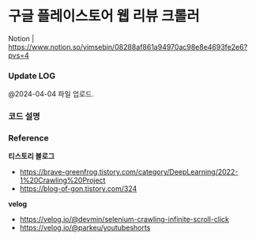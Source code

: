 # 구글 플레이스토어 웹 리뷰 크롤러
Notion | https://www.notion.so/yimsebin/08288af861a94970ac98e8e4693fe2e6?pvs=4


### Update LOG
@2024-04-04
파일 업로드.



### 코드 설명




### Reference
**티스토리 블로그**
- https://brave-greenfrog.tistory.com/category/DeepLearning/2022-1%20Crawling%20Project
- https://blog-of-gon.tistory.com/324

**velog**
- https://velog.io/@devmin/selenium-crawling-infinite-scroll-click
- https://velog.io/@parkeu/youtubeshorts
